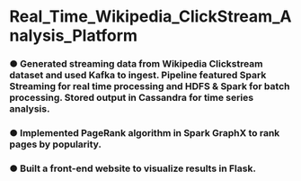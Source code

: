 # Real_Time_Wikipedia_ClickStream_Analysis_Platform
### ● Generated streaming data from Wikipedia Clickstream dataset and used Kafka to ingest. Pipeline featured Spark Streaming for real time processing and HDFS & Spark for batch processing. Stored output in Cassandra for time series analysis.
### ● Implemented PageRank algorithm in Spark GraphX to rank pages by popularity.
### ● Built a front-end website to visualize results in Flask.
